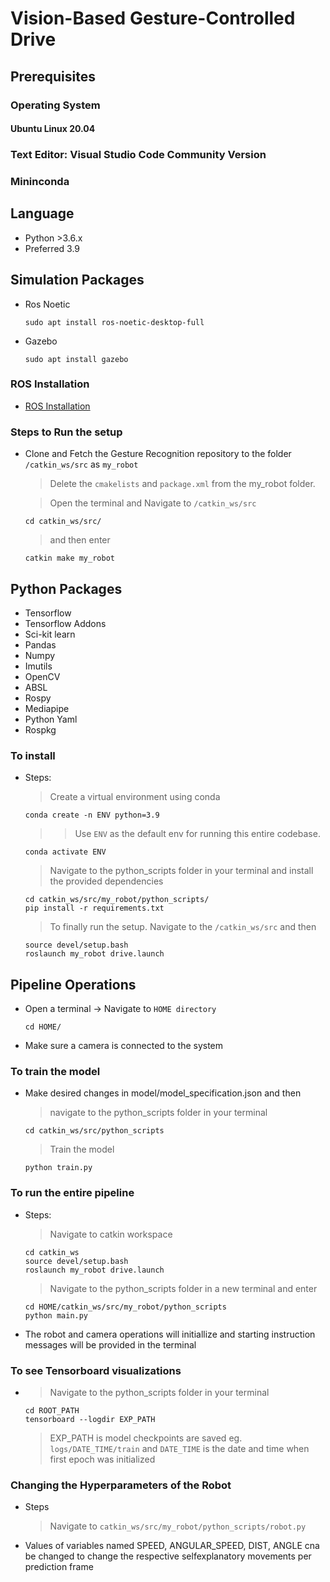 
# Vision-Based Gesture-Controlled Drive

## Prerequisites

### Operating System

#### Ubuntu Linux 20.04

### Text Editor: Visual Studio Code Community Version

### Mininconda

## Language

* Python >3.6.x
* Preferred 3.9

## Simulation Packages

* Ros Noetic

      sudo apt install ros-noetic-desktop-full

* Gazebo

      sudo apt install gazebo

### ROS Installation

* <a href="http://wiki.ros.org/noetic/Installation/Ubuntu">ROS Installation</a>

### Steps to Run the setup

* Clone and Fetch the Gesture Recognition repository to the folder ```/catkin_ws/src``` as ```my_robot```
    > Delete the ```cmakelists``` and ```package.xml``` from the my_robot folder.

    > Open the terminal and Navigate to ```/catkin_ws/src``` 

      cd catkin_ws/src/
    > and then enter

      catkin make my_robot

## Python Packages

* Tensorflow
* Tensorflow Addons
* Sci-kit learn
* Pandas
* Numpy
* Imutils
* OpenCV
* ABSL
* Rospy
* Mediapipe
* Python Yaml
* Rospkg

### To install

* Steps:
    > Create a virtual environment using conda

      conda create -n ENV python=3.9
    >> Use ```ENV``` as the default env for running this entire codebase.

      conda activate ENV

    > Navigate to the python_scripts folder in your terminal and install the provided dependencies

      cd catkin_ws/src/my_robot/python_scripts/
      pip install -r requirements.txt

    > To finally run the setup. Navigate to the ```/catkin_ws/src``` and then

      source devel/setup.bash
      roslaunch my_robot drive.launch

## Pipeline Operations

* Open a terminal -> Navigate to ```HOME directory```

      cd HOME/

* Make sure a camera is connected to the system

### To train the model

* Make desired changes in model/model_specification.json and then

    > navigate to the python_scripts folder in your terminal

      cd catkin_ws/src/python_scripts
    > Train the model

      python train.py

### To run the entire pipeline

* Steps:
    > Navigate to catkin workspace

      cd catkin_ws
      source devel/setup.bash
      roslaunch my_robot drive.launch

    > Navigate to the python_scripts folder in a new terminal and enter

      cd HOME/catkin_ws/src/my_robot/python_scripts
      python main.py

* The robot and camera operations will initiallize and starting instruction messages will be provided in the terminal

### To see Tensorboard visualizations

*
    > Navigate to the python_scripts folder in your terminal

      cd ROOT_PATH 
      tensorboard --logdir EXP_PATH 
    > EXP_PATH is model checkpoints are saved eg. ```logs/DATE_TIME/train``` and ```DATE_TIME``` is the date and time when first epoch was initialized

### Changing the Hyperparameters of the Robot

* Steps
    > Navigate to ```catkin_ws/src/my_robot/python_scripts/robot.py```

* Values of variables named SPEED, ANGULAR_SPEED, DIST, ANGLE cna be changed to change the respective selfexplanatory movements per prediction frame
